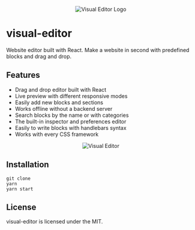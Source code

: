 <p align="center">
 <img src="https://i.imgur.com/bDRWSjo.png" alt="Visual Editor Logo"/>
</p>

# visual-editor
Website editor built with React. Make a website in second with predefined blocks and drag and drop.

## Features
* Drag and drop editor built with React
* Live preview with different responsive modes
* Easily add new blocks and sections
* Works offline without a backend server
* Search blocks by the name or with categories
* The built-in inspector and preferences editor
* Easily to write blocks with handlebars syntax
* Works with every CSS framework

<p align="center">
 <img src="https://i.imgur.com/GSHqyTV.png" alt="Visual Editor"/>
</p>

## Installation
```shell script
git clone
yarn
yarn start
```

## License
visual-editor is licensed under the MIT.
